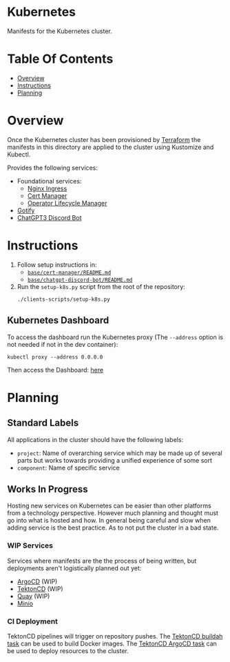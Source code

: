 # Kubernetes
Manifests for the Kubernetes cluster.

# Table Of Contents
- [Overview](#overview)
- [Instructions](#instructions)
- [Planning](#planning)

# Overview
Once the Kubernetes cluster has been provisioned by [Terraform](../terraform) the manifests in this directory are applied to the cluster using Kustomize and Kubectl.

Provides the following services:

- Foundational services:
    - [Nginx Ingress](./base/nginx-ingress/)
    - [Cert Manager](./base/cert-manager/)
    - [Operator Lifecycle Manager](./base/operator-lifecycle-manager)
- [Gotify](./base/gotify/)
- [ChatGPT3 Discord Bot](./base/chatgpt-discord-bot/)

# Instructions
1. Follow setup instructions in:
    - [`base/cert-manager/README.md`](./base/cert-manager/README.md#instructions)
    - [`base/chatgpt-discord-bot/README.md`](./base/chatgpt-discord-bot/README.md#instructions)
2. Run the `setup-k8s.py` script from the root of the repository:
   ```
   ./clients-scripts/setup-k8s.py
   ```

## Kubernetes Dashboard
To access the dashboard run the Kubernetes proxy (The `--address` option is not needed if not in the dev container):

```
kubectl proxy --address 0.0.0.0
```

Then access the Dashboard: [here](http://127.0.0.1:8001/api/v1/namespaces/kubernetes-dashboard/services/https:kubernetes-dashboard:/proxy/)

# Planning
## Standard Labels
All applications in the cluster should have the following labels:

- `project`: Name of overarching service which may be made up of several parts but works towards providing a unified experience of some sort
- `component`: Name of specific service

## Works In Progress
Hosting new services on Kubernetes can be easier than other platforms from a technology perspective. However much planning and thought must go into what is hosted and how. In general being careful and slow when adding service is the best practice. As to not put the cluster in a bad state. 

### WIP Services
Services where manifests are the the process of being written, but deployments aren't logistically planned out yet:

- [ArgoCD](./base/argocd) (WIP)
- [TektonCD](./base/tektoncd) (WIP)
- [Quay](./base/quay) (WIP)
- [Minio](./base/minio/)

### CI Deployment
TektonCD pipelines will trigger on repository pushes. The [TektonCD buildah task](https://hub.tekton.dev/tekton/task/buildah) can be used to build Docker images. The [TektonCD ArgoCD task](https://hub.tekton.dev/tekton/task/argocd-task-sync-and-wait) can be used to deploy resources to the cluster.